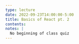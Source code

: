 ```yaml
---
type: lecture
date: 2022-09-23T14:00:00-5:00
title: Basics of React pt. 2
contents:
notes: |
  No beginning of class quiz
---
```

